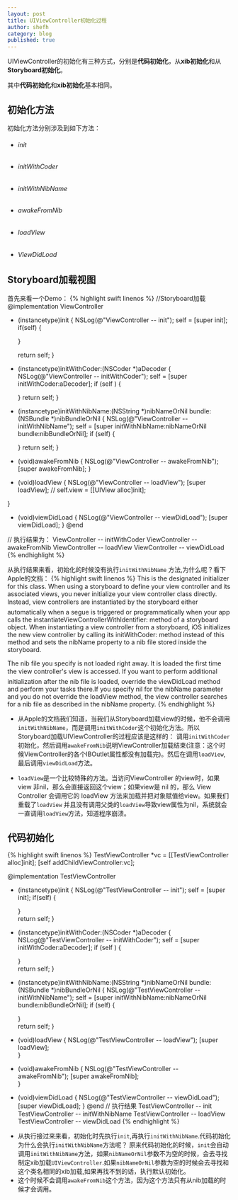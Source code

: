 ```yaml
---
layout: post
title: UIViewController初始化过程
author: shefh
category: blog
published: true
---
```


UIViewController的初始化有三种方式，分别是**代码初始化**，从**xib初始化**和从**Storyboard初始化**。

其中**代码初始化**和**xib初始化**基本相同。

## 初始化方法
初始化方法分别涉及到如下方法：
* <h6>init</h6>
* <h6>initWithCoder</h6>
* <h6>initWithNibName</h6>
* <h6>awakeFromNib</h6>
* <h6>loadView</h6>
* <h6>ViewDidLoad</h6>

## Storyboard加载视图
 首先来看一个Demo：
{% highlight swift linenos %}
//Storyboard加载
@implementation ViewController
 - (instancetype)init {
     NSLog(@"ViewController --  init");
    self = [super init];
    if(self) {
        
    }
   
    return self;
}
- (instancetype)initWithCoder:(NSCoder *)aDecoder {
    NSLog(@"ViewController --  initWithCoder");
    self = [super initWithCoder:aDecoder];
    if (self ) {
        
    }
    return self;
}

- (instancetype)initWithNibName:(NSString *)nibNameOrNil bundle:(NSBundle *)nibBundleOrNil {
    NSLog(@"ViewController --  initWithNibName");
    self = [super initWithNibName:nibNameOrNil bundle:nibBundleOrNil];
    if (self) {
        
    }
    return self;
}
- (void)awakeFromNib {
    NSLog(@"ViewController --  awakeFromNib");
    [super awakeFromNib];
}
- (void)loadView {
     NSLog(@"ViewController -- loadView");
    [super loadView];
//    self.view = [[UIView alloc]init];
   
}
- (void)viewDidLoad {
    NSLog(@"ViewController --  viewDidLoad");
    [super viewDidLoad];
}
@end

// 执行结果为：
 ViewController --  initWithCoder
 ViewController --  awakeFromNib
 ViewController -- loadView
 ViewController --  viewDidLoad
{% endhighlight %}
 
<div>

 从执行结果来看，初始化的时候没有执行<code>initWithNibName</code> 方法,为什么呢？看下Apple的文档： 
{% highlight swift linenos %}
This is the designated initializer for this class. When using a storyboard to
define your view controller and its associated views, you never initialize your
view controller class directly. Instead, view controllers are instantiated by
the storyboard either automatically when a segue is triggered or
programmatically when your app calls the instantiateViewControllerWithIdentifier: 
method of a storyboard object. When instantiating a view controller from a storyboard,
iOS initializes the new view controller by calling its initWithCoder: method instead
of this method and sets the nibName property to a nib file stored inside the storyboard.

The nib file you specify is not loaded right away. It is loaded the first time
the view controller's view is accessed. If you want to perform additional
initialization after the nib file is loaded, override the viewDidLoad method
and perform your tasks there.If you specify nil for the nibName parameter
and you do not override the
loadView method, the view controller searches for a nib file as described in the
nibName property.
{% endhighlight %}
</div>

* 从Apple的文档我们知道，当我们从Storyboard加载view的时候，他不会调用<code>initWithNibName</code>，而是调用<code>initWithCoder</code>这个初始化方法。所以Storyboard加载UIViewController的过程应该是这样的：
 	调用<code>initWithCoder</code>初始化，然后调用<code>awakeFromNib</code>说明ViewController加载结束(注意：这个时候ViewController的各个IBOutlet属性都没有加载完)。然后在调用<code>loadView</code>,最后调用<code>viewDidLoad</code>方法。
 	
* <code>loadView</code>是一个比较特殊的方法。当访问ViewController 的view时，如果view 非nil，那么会直接返回这个view；如果view是 nil 的，那么 View Controller 会调用它的 loadView 方法来加载并把对象赋值给view。如果我们重载了<code>loadView</code> 并且没有调用父类的<code>loadView</code>导致view属性为nil，系统就会一直调用<code>loadView</code>方法，知道程序崩溃。

## 代码初始化

{% highlight swift linenos %}
TestViewController *vc = [[TestViewController alloc]init];
[self addChildViewController:vc];

@implementation TestViewController
- (instancetype)init {
    NSLog(@"TestViewController --  init");
    self = [super init];
    if(self) {
        
    }    
    return self;
}
- (instancetype)initWithCoder:(NSCoder *)aDecoder {
     NSLog(@"TestViewController --  initWithCoder");
    self = [super initWithCoder:aDecoder];
    if (self ) {
        
    }   
    return self;
}
- (instancetype)initWithNibName:(NSString *)nibNameOrNil bundle:(NSBundle *)nibBundleOrNil {
     NSLog(@"TestViewController --  initWithNibName");
    self = [super initWithNibName:nibNameOrNil bundle:nibBundleOrNil];
    if (self) {
        
    }   
    return self;
}
- (void)loadView {
    NSLog(@"TestViewController -- loadView");
    [super loadView];    
}
- (void)awakeFromNib {
     NSLog(@"TestViewController --  awakeFromNib");
    [super awakeFromNib];   
}
- (void)viewDidLoad {
    NSLog(@"TestViewController --  viewDidLoad");
    [super viewDidLoad];
}
@end
// 执行结果
 TestViewController --  init
 TestViewController --  initWithNibName
 TestViewController -- loadView
 TestViewController --  viewDidLoad
{% endhighlight %}

* 从执行接过来来看，初始化时先执行<code>init</code>,再执行<code>initWithNibName</code>.代码初始化为什么会执行<code>initWithNibName</code>方法呢？
原来代码初始化的时候，<code>init</code>会自动调用<code>initWithNibName</code>方法，如果<code>nibNameOrNil</code>参数不为空的时候，会去寻找制定xib加载<code>UIViewController</code>.如果<code>nibNameOrNil</code>参数为空的时候会去寻找和这个类名相同的xib加载,如果再找不到的话，执行默认初始化。
* 这个时候不会调用<code>awakeFromNib</code>这个方法，因为这个方法只有从nib加载的时候才会调用。




